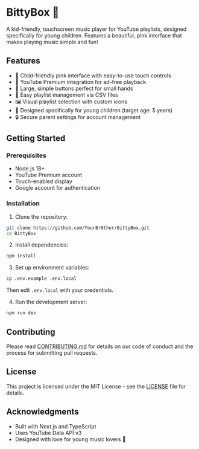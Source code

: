 # BittyBox 🎵

A kid-friendly, touchscreen music player for YouTube playlists, designed specifically for young children. Features a beautiful, pink interface that makes playing music simple and fun!

## Features

- 🎨 Child-friendly pink interface with easy-to-use touch controls
- 🎵 YouTube Premium integration for ad-free playback
- 📱 Large, simple buttons perfect for small hands
- 📑 Easy playlist management via CSV files
- 🖼️ Visual playlist selection with custom icons
- 🎯 Designed specifically for young children (target age: 5 years)
- 🔒 Secure parent settings for account management

## Getting Started

### Prerequisites

- Node.js 18+
- YouTube Premium account
- Touch-enabled display
- Google account for authentication

### Installation

1. Clone the repository:
```bash
git clone https://github.com/YourBr0ther/BittyBox.git
cd BittyBox
```

2. Install dependencies:
```bash
npm install
```

3. Set up environment variables:
```bash
cp .env.example .env.local
```
Then edit `.env.local` with your credentials.

4. Run the development server:
```bash
npm run dev
```

## Contributing

Please read [CONTRIBUTING.md](CONTRIBUTING.md) for details on our code of conduct and the process for submitting pull requests.

## License

This project is licensed under the MIT License - see the [LICENSE](LICENSE) file for details.

## Acknowledgments

- Built with Next.js and TypeScript
- Uses YouTube Data API v3
- Designed with love for young music lovers 💖